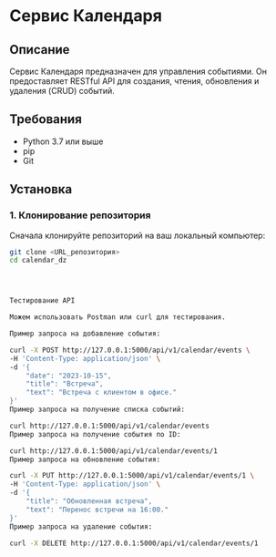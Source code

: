 # Сервис Календаря

## Описание

Сервис Календаря предназначен для управления событиями. Он предоставляет RESTful API для создания, чтения, обновления и удаления (CRUD) событий.

## Требования

- Python 3.7 или выше
- pip
- Git

## Установка

### 1. Клонирование репозитория

Сначала клонируйте репозиторий на ваш локальный компьютер:

```bash
git clone <URL_репозитория>
cd calendar_dz




Тестирование API

Можем использовать Postman или curl для тестирования.

Пример запроса на добавление события:

curl -X POST http://127.0.0.1:5000/api/v1/calendar/events \
-H 'Content-Type: application/json' \
-d '{
    "date": "2023-10-15",
    "title": "Встреча",
    "text": "Встреча с клиентом в офисе."
}'
Пример запроса на получение списка событий:

curl http://127.0.0.1:5000/api/v1/calendar/events
Пример запроса на получение события по ID:

curl http://127.0.0.1:5000/api/v1/calendar/events/1
Пример запроса на обновление события:

curl -X PUT http://127.0.0.1:5000/api/v1/calendar/events/1 \
-H 'Content-Type: application/json' \
-d '{
    "title": "Обновленная встреча",
    "text": "Перенос встречи на 16:00."
}'
Пример запроса на удаление события:

curl -X DELETE http://127.0.0.1:5000/api/v1/calendar/events/1
